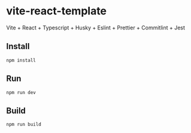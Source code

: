 # vite-react-template
Vite + React + Typescript + Husky + Eslint + Prettier + Commitlint + Jest


## Install
	npm install

## Run
	npm run dev

## Build
	npm run build
